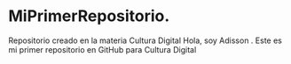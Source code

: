 # MiPrimerRepositorio.
Repositorio creado en la materia Cultura Digital
Hola, soy Adisson . Este es mi primer repositorio en GitHub para Cultura Digital 

